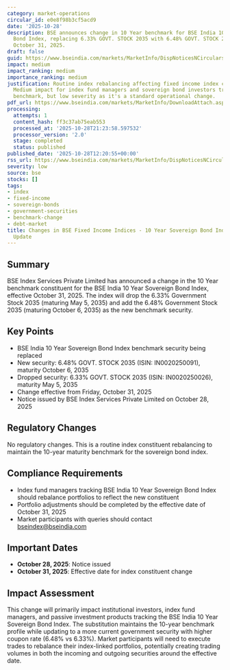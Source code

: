 ```yaml
---
category: market-operations
circular_id: e0e8f98b3cf5acd9
date: '2025-10-28'
description: BSE announces change in 10 Year benchmark for BSE India 10 Year Sovereign
  Bond Index, replacing 6.33% GOVT. STOCK 2035 with 6.48% GOVT. STOCK 2035 effective
  October 31, 2025.
draft: false
guid: https://www.bseindia.com/markets/MarketInfo/DispNoticesNCirculars.aspx?Noticeid={D183CFCB-AB66-400E-B265-13440E972D4F}&noticeno=20251028-27&dt=10/28/2025&icount=27&totcount=64&flag=0
impact: medium
impact_ranking: medium
importance_ranking: medium
justification: Routine index rebalancing affecting fixed income index constituents.
  Medium impact for index fund managers and sovereign bond investors tracking this
  benchmark, but low severity as it's a standard operational change.
pdf_url: https://www.bseindia.com/markets/MarketInfo/DownloadAttach.aspx?id=20251028-27&attachedId=
processing:
  attempts: 1
  content_hash: ff3c37ab75eab553
  processed_at: '2025-10-28T21:23:58.597532'
  processor_version: '2.0'
  stage: completed
  status: published
published_date: '2025-10-28T12:20:55+00:00'
rss_url: https://www.bseindia.com/markets/MarketInfo/DispNoticesNCirculars.aspx?Noticeid={D183CFCB-AB66-400E-B265-13440E972D4F}&noticeno=20251028-27&dt=10/28/2025&icount=27&totcount=64&flag=0
severity: low
source: bse
stocks: []
tags:
- index
- fixed-income
- sovereign-bonds
- government-securities
- benchmark-change
- debt-market
title: Changes in BSE Fixed Income Indices - 10 Year Sovereign Bond Index Benchmark
  Update
---
```


## Summary

BSE Index Services Private Limited has announced a change in the 10 Year benchmark constituent for the BSE India 10 Year Sovereign Bond Index, effective October 31, 2025. The index will drop the 6.33% Government Stock 2035 (maturing May 5, 2035) and add the 6.48% Government Stock 2035 (maturing October 6, 2035) as the new benchmark security.

## Key Points

- BSE India 10 Year Sovereign Bond Index benchmark security being replaced
- New security: 6.48% GOVT. STOCK 2035 (ISIN: IN0020250091), maturity October 6, 2035
- Dropped security: 6.33% GOVT. STOCK 2035 (ISIN: IN0020250026), maturity May 5, 2035
- Change effective from Friday, October 31, 2025
- Notice issued by BSE Index Services Private Limited on October 28, 2025

## Regulatory Changes

No regulatory changes. This is a routine index constituent rebalancing to maintain the 10-year maturity benchmark for the sovereign bond index.

## Compliance Requirements

- Index fund managers tracking BSE India 10 Year Sovereign Bond Index should rebalance portfolios to reflect the new constituent
- Portfolio adjustments should be completed by the effective date of October 31, 2025
- Market participants with queries should contact bseindex@bseindia.com

## Important Dates

- **October 28, 2025**: Notice issued
- **October 31, 2025**: Effective date for index constituent change

## Impact Assessment

This change will primarily impact institutional investors, index fund managers, and passive investment products tracking the BSE India 10 Year Sovereign Bond Index. The substitution maintains the 10-year benchmark profile while updating to a more current government security with higher coupon rate (6.48% vs 6.33%). Market participants will need to execute trades to rebalance their index-linked portfolios, potentially creating trading volumes in both the incoming and outgoing securities around the effective date.